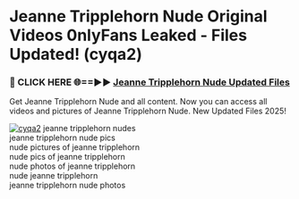 # Jeanne Tripplehorn Nude Original Videos 0nlyFans Leaked - Files Updated! (cyqa2)

<h3>🔴 CLICK HERE 🌐==►► <a href="https://tinyurl.com/5h6xmrr3" rel="nofollow">Jeanne Tripplehorn Nude Updated Files</a></h3>

Get Jeanne Tripplehorn Nude and all content. Now you can access all videos and pictures of Jeanne Tripplehorn Nude. New Updated Files 2025!

[![cyqa2](https://i.imgur.com/KVD873Z.gif)](https://tinyurl.com/5h6xmrr3)
jeanne tripplehorn nudes<br>
jeanne tripplehorn nude pics<br>
nude pictures of jeanne tripplehorn<br>
nude pics of jeanne tripplehorn<br>
nude photos of jeanne tripplehorn<br>
nude jeanne tripplehorn<br>
jeanne tripplehorn nude photos